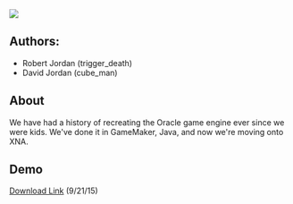 <img src="https://raw.githubusercontent.com/trigger-death/ZeldaOracle/master/WebResources/Oracle%20Engine%20Title.png"/>


## Authors:
* Robert Jordan (trigger_death)
* David Jordan (cube_man)

## About

We have had a history of recreating the Oracle game engine ever since we were kids. We've done it in GameMaker, Java, and now we're moving onto XNA.

## Demo

[Download Link](http://www.mediafire.com/download/ll4ysdce2kvvucd/ZeldaOracleEngine.zip) (9/21/15)
